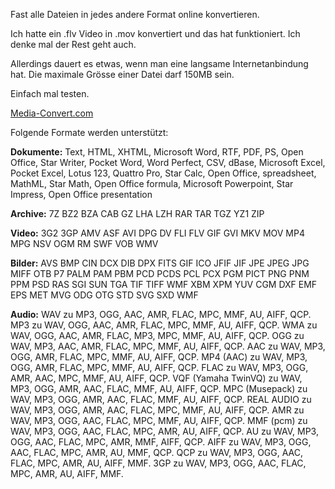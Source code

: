 <!--
.. title: Media-Convert.com
.. slug: 357-media-convertcom
.. date: 2008-04-10 11:00:50
.. tags: Audio,Bilder,Converter,Musik,Videos,Internet
.. description: 
.. type: text
-->

Fast alle Dateien in jedes andere Format online konvertieren.
<!-- TEASER_END -->

Ich hatte ein .flv Video in .mov konvertiert und das hat funktioniert.
Ich denke mal der Rest geht auch.

Allerdings dauert es etwas, wenn man eine langsame Internetanbindung hat.
Die maximale Grösse einer Datei darf 150MB sein.

Einfach mal testen.

[Media-Convert.com](http://media-convert.com/)

Folgende Formate werden unterstützt:

**Dokumente:**
Text, HTML, XHTML, Microsoft Word, RTF, PDF, PS, Open Office, Star Writer, Pocket Word, Word Perfect, CSV, dBase, Microsoft Excel, Pocket Excel, Lotus 123, Quattro Pro, Star Calc, Open Office, spreadsheet, MathML, Star Math, Open Office formula, Microsoft Powerpoint, Star Impress, Open Office presentation

**Archive:**
7Z BZ2 BZA CAB GZ LHA LZH RAR TAR TGZ YZ1 ZIP 

**Video:**
3G2 3GP AMV ASF AVI DPG DV FLI FLV GIF GVI MKV MOV MP4 MPG NSV OGM RM SWF VOB WMV

**Bilder:**
AVS BMP CIN DCX DIB DPX FITS GIF ICO JFIF JIF JPE JPEG JPG MIFF OTB P7 PALM PAM PBM PCD PCDS PCL PCX PGM PICT PNG PNM PPM PSD RAS SGI SUN TGA TIF TIFF WMF XBM XPM YUV CGM DXF EMF EPS MET MVG ODG OTG STD SVG SXD WMF 

**Audio:**
WAV zu MP3, OGG, AAC, AMR, FLAC, MPC, MMF, AU, AIFF, QCP.
MP3 zu WAV, OGG, AAC, AMR, FLAC, MPC, MMF, AU, AIFF, QCP.
WMA zu WAV, OGG, AAC, AMR, FLAC, MP3, MPC, MMF, AU, AIFF, QCP.
OGG zu WAV, MP3, AAC, AMR, FLAC, MPC, MMF, AU, AIFF, QCP.
AAC zu WAV, MP3, OGG, AMR, FLAC, MPC, MMF, AU, AIFF, QCP.
MP4 (AAC) zu WAV, MP3, OGG, AMR, FLAC, MPC, MMF, AU, AIFF, QCP.
FLAC zu WAV, MP3, OGG, AMR, AAC, MPC, MMF, AU, AIFF, QCP.
VQF (Yamaha TwinVQ) zu WAV, MP3, OGG, AMR, AAC, FLAC, MMF, AU, AIFF, QCP.
MPC (Musepack) zu WAV, MP3, OGG, AMR, AAC, FLAC, MMF, AU, AIFF, QCP.
REAL AUDIO zu WAV, MP3, OGG, AMR, AAC, FLAC, MPC, MMF, AU, AIFF, QCP.
AMR zu WAV, MP3, OGG, AAC, FLAC, MPC, MMF, AU, AIFF, QCP.
MMF (pcm) zu WAV, MP3, OGG, AAC, FLAC, MPC, AMR, AU, AIFF, QCP.
AU zu WAV, MP3, OGG, AAC, FLAC, MPC, AMR, MMF, AIFF, QCP.
AIFF zu WAV, MP3, OGG, AAC, FLAC, MPC, AMR, AU, MMF, QCP.
QCP zu WAV, MP3, OGG, AAC, FLAC, MPC, AMR, AU, AIFF, MMF.
3GP zu WAV, MP3, OGG, AAC, FLAC, MPC, AMR, AU, AIFF, MMF.
